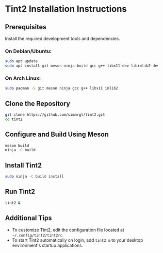 # Tint2 Installation Instructions

## Prerequisites
Install the required development tools and dependencies.

### On Debian/Ubuntu:
```bash
sudo apt update
sudo apt install git meson ninja-build gcc g++ libx11-dev libimlib2-dev
```

### On Arch Linux:
```bash
sudo pacman -S git meson ninja gcc g++ libx11 imlib2
```

## Clone the Repository
```bash
git clone https://github.com/simargl/tint2.git
cd tint2
```

## Configure and Build Using Meson
```bash
meson build
ninja -C build
```

## Install Tint2
```bash
sudo ninja -C build install
```

## Run Tint2
```bash
tint2 &
```

## Additional Tips
- To customize Tint2, edit the configuration file located at `~/.config/tint2/tint2rc`.
- To start Tint2 automatically on login, add `tint2 &` to your desktop environment's startup applications.
